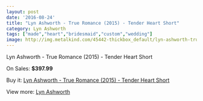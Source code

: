 ```yaml
---
layout: post
date: '2016-08-24'
title: "Lyn Ashworth - True Romance (2015) - Tender Heart Short"
category: Lyn Ashworth
tags: ["made","heart","bridesmaid","custom","wedding"]
image: http://img.metalkind.com/45442-thickbox_default/lyn-ashworth-true-romance-2015-tender-heart-short.jpg
---
```

Lyn Ashworth - True Romance (2015) - Tender Heart Short

On Sales: **$397.99**
<a href="https://www.metalkind.com/en/lyn-ashworth/13157-lyn-ashworth-true-romance-2015-tender-heart-short.html"><amp-img layout="responsive" width="600" height="600" src="//img.metalkind.com/45442-thickbox_default/lyn-ashworth-true-romance-2015-tender-heart-short.jpg" alt="Lyn Ashworth - True Romance (2015) - Tender Heart Short 0" /></a>
<a href="https://www.metalkind.com/en/lyn-ashworth/13157-lyn-ashworth-true-romance-2015-tender-heart-short.html"><amp-img layout="responsive" width="600" height="600" src="//img.metalkind.com/45443-thickbox_default/lyn-ashworth-true-romance-2015-tender-heart-short.jpg" alt="Lyn Ashworth - True Romance (2015) - Tender Heart Short 1" /></a>
<a href="https://www.metalkind.com/en/lyn-ashworth/13157-lyn-ashworth-true-romance-2015-tender-heart-short.html"><amp-img layout="responsive" width="600" height="600" src="//img.metalkind.com/45444-thickbox_default/lyn-ashworth-true-romance-2015-tender-heart-short.jpg" alt="Lyn Ashworth - True Romance (2015) - Tender Heart Short 2" /></a>
<a href="https://www.metalkind.com/en/lyn-ashworth/13157-lyn-ashworth-true-romance-2015-tender-heart-short.html"><amp-img layout="responsive" width="600" height="600" src="//img.metalkind.com/45445-thickbox_default/lyn-ashworth-true-romance-2015-tender-heart-short.jpg" alt="Lyn Ashworth - True Romance (2015) - Tender Heart Short 3" /></a>
<a href="https://www.metalkind.com/en/lyn-ashworth/13157-lyn-ashworth-true-romance-2015-tender-heart-short.html"><amp-img layout="responsive" width="600" height="600" src="//img.metalkind.com/45446-thickbox_default/lyn-ashworth-true-romance-2015-tender-heart-short.jpg" alt="Lyn Ashworth - True Romance (2015) - Tender Heart Short 4" /></a>
<a href="https://www.metalkind.com/en/lyn-ashworth/13157-lyn-ashworth-true-romance-2015-tender-heart-short.html"><amp-img layout="responsive" width="600" height="600" src="//img.metalkind.com/45447-thickbox_default/lyn-ashworth-true-romance-2015-tender-heart-short.jpg" alt="Lyn Ashworth - True Romance (2015) - Tender Heart Short 5" /></a>

Buy it: [Lyn Ashworth - True Romance (2015) - Tender Heart Short](https://www.metalkind.com/en/lyn-ashworth/13157-lyn-ashworth-true-romance-2015-tender-heart-short.html "Lyn Ashworth - True Romance (2015) - Tender Heart Short")

View more: [Lyn Ashworth](https://www.metalkind.com/en/154-lyn-ashworth "Lyn Ashworth")